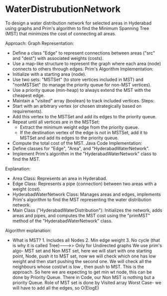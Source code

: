 # WaterDistrubutionNetwork
To design a water distribution network for selected areas in Hyderabad using graphs and Prim's algorithm to find the Minimum Spanning Tree (MST) that minimizes the cost of connecting all areas.

Approach:
Graph Representation:
   - Define a class "Edge" to represent connections between areas ("src" and "dest") with associated weights (costs).
   - Use a map-like structure to represent the graph where each area (node) connects to others through edges.
Prim's Algorithm Implementation:
   - Initialize with a starting area (node).
   - Use two sets: "MSTSet" (to store vertices included in MST) and "nonMSTSet" (to manage the priority queue for non-MST vertices).
   - Use a priority queue (min-heap) to always extend the MST with the cheapest edge.
   - Maintain a "visited" array (boolean) to track included vertices.
Steps:
   - Start with an arbitrary vertex (or chosen strategically based on requirements).
   - Add this vertex to the MSTSet and add its edges to the priority queue.
   - Repeat until all vertices are in the MSTSet:
     - Extract the minimum weight edge from the priority queue.
     - If the destination vertex of the edge is not in MSTSet, add it to MSTSet and add its edges to the priority queue.
   - Compute the total cost of the MST.
Java Code Implementation:
   - Define classes for "Edge", "Area", and "HyderabadWaterNetwork".
   - Implement Prim's algorithm in the "HyderabadWaterNetwork" class to find the MST.


Explanation:
- Area Class: Represents an area in Hyderabad.
- Edge Class: Represents a pipe (connection) between two areas with a weight (cost).
- HyderabadWaterNetwork Class: Manages areas and edges, implements Prim's algorithm to find the MST representing the water distribution network.
- Main Class ("HyderabadWaterDistribution"): Initializes the network, adds areas and pipes, and computes the MST cost using the "primMST" method of the "HyderabadWaterNetwork" class.

Algorithm explanation:
- What is MST? 1. Includes all Nodes 2. Min edge weight 3. No cycle (that is why it is called Tree)--->> Only for Undirected graphs
We use prim's algo- MST set and Non MST set, here we will start with one starting point, Node, push it to MST set, now we will check which one has low weight and then start pushing the second one. We will check all the neighbours whose cost/wt is low , then push to MST. This is the approach.
So here we are expecting to get min wt node, this can be done by Priority Queue. There in Code, our Non MST is nothing but a priority Queue. Role of MST set is done by Visited array
Worst Case- we will have to add all the edges, so O(ElogE)
